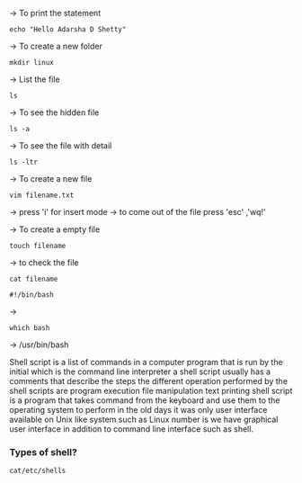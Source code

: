 -> To print the statement
```
echo "Hello Adarsha D Shetty"
```

-> To create a new folder
```
mkdir linux
```
-> List the file 
```
ls
```
-> To see the hidden file
```
ls -a
```

-> To see the file with detail 
```
ls -ltr
```

-> To create a new file 
```
vim filename.txt
```
-> press 'i' for insert mode
-> to come out of the file press 'esc' ,'wq!'

-> To create a empty file 
```
touch filename
```
-> to check the file 

```
cat filename
```

```
#!/bin/bash
```
->
```
which bash
```
-> /usr/bin/bash

Shell script is a list of commands in a computer program that is run by the initial which is the command line interpreter a shell script usually has a comments that describe the steps the different operation performed by the shell scripts are program execution file manipulation text printing shell script is a program that takes command from the keyboard and use them to the operating system to perform in the old
days it was only user interface available on Unix like system such as Linux number is we have graphical user interface in addition to command line interface such as shell.

### Types of shell? 
```
cat/etc/shells
```
